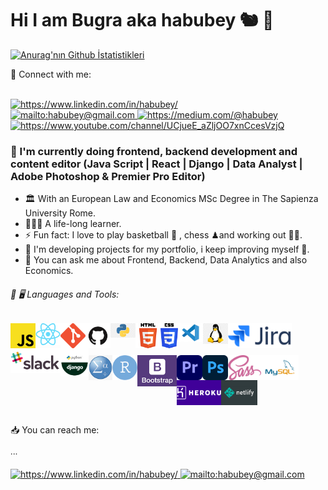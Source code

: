 
   





# Hi I am Bugra aka habubey 🐿 👋 




[![Anurag'nın Github İstatistikleri](https://github-readme-stats.vercel.app/api?username=habubey&hide=stars&count_private=true&theme=buefy)](https://github.com/anuraghazra/github-readme-stats)

📩 Connect with me:

<br>
<a href="https://www.linkedin.com/in/habubey/" target="_blank">
    <img src="https://img.shields.io/badge/%20-linkedin-0072b1" alt="https://www.linkedin.com/in/habubey/">
</a>
<br>
<a href="mailto:habubey" target="_blank">
    <img src="https://img.shields.io/badge/%20-gmail-B23121" alt="mailto:habubey@gmail.com">
</a>
<a href="	https://medium.com/@habubey" target="_blank">
    <img src="https://img.shields.io/badge/%20-medium-black" alt="	https://medium.com/@habubey">
</a>
<a href="https://www.youtube.com/channel/UCjueE_aZljOO7xnCcesVzjQ" target="_blank">
    <img width="80px" src="https://img.shields.io/badge/youtube-%23FF0000.svg?&style=for-the-badge&logo=youtube&logoColor=white" alt="https://www.youtube.com/channel/UCjueE_aZljOO7xnCcesVzjQ">
</a>
    

### 📑 I'm currently doing frontend, backend development and content editor (Java Script | React | Django | Data Analyst | Adobe Photoshop & Premier Pro Editor)

- 🏛 With an European Law and Economics MSc Degree in The Sapienza University Rome.
- 👨🏻‍💻 A life-long learner.
- ⚡ Fun fact: I love to play basketball 🏀 , chess ♟and working out 🏋🏻.
- 🚀 I'm developing projects for my portfolio, i keep improving myself 📃.
- 💬 You can ask me about Frontend, Backend, Data Analytics and also Economics.


###### 🔧 🖥 Languages and Tools:


[<img align="left" alt="Javascript" width="40px" src="./images/js.png" />][JavaScript]
[<img align="left" alt="ReactJS" width="40px" src="./images/react-js.png" />][ReactJS]
[<img align="left" alt="Git" width="40px" src="./images/git.png" />][git]
[<img align="left" alt="GitHub" width="40px" src="./images/github.png" />][github]
[<img align="left" alt="Python" width="40px" src="./images/python.png" />][python]
[<img align="left" alt="HTML5" width="40px" src="./images/html.png" />][HTML]
<img align="left" alt="css" height="40px" src="./images/css.png" />
[<img align="left" alt="vs" width="40px" src="./images/vs.jpeg" />][linux]
[<img align="left" alt="Linux" width="40px" src="./images/linux.png" />][linux]
<img align="left" alt="Jira" height="40px" src="./images/jira.png" />
<img align="left" alt="Slack" height="40px" src="./images/slack.png"/>
<img align="left" alt="django" height="45px" src="./images/django.png" />
<br><br><br>
<img align="left" alt="spss" height="40px" src="./images/spss.png"/>
<img align="left" alt="R" height="40px" src="./images/Ribm.png" vlign=center/>
<img align="left" alt="bootstrap" widtsh="40px" height="50px" src="./images/bootstrap.png" />
<img align="left" alt="adobeopre" height="40px" src="./images/adobepre.png" />
<img align="left" alt="adobephoto" height="40px" src="./images/adobephoto.png" />
<img align="left" alt="sass" height="40px" src="./images/sass.png" />
<img align="left" alt="MySQL" height="40px" src="./images/mysql.png"/>
<img align="left" alt="heroku" height="40px" src="./images/heroku.png"/>
<img align="left" alt="netlify" height="40px" src="./images/netlify.png"/>

<br>

[JavaScript]: https://www.javascript.com/
[ReactJS]: https://tr.reactjs.org/
[vsCode]: https://code.visualstudio.com/
[git]: https://git-scm.com/
[github]: https://github.com/enes9103
[python]: https://www.python.org/
[js]: https://www.javascript.com/
[linux]: https://www.linux.org/
[HTML]: https://www.w3schools.com/html/

<br><br><br>

📥 You can reach me:

∙∙∙ 
<br><br>
<a href="https://www.linkedin.com/in/habubey/" target="_blank">
    <img src="https://img.shields.io/badge/%20-linkedin-0072b1" alt="https://www.linkedin.com/in/habubey/">
</a>
<a href="mailto:habubey" target="_blank">
    <img src="https://img.shields.io/badge/%20-gmail-B23121" alt="mailto:habubey@gmail.com">
</a>
